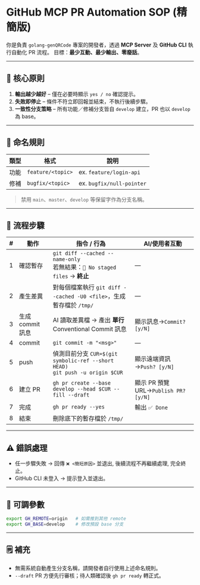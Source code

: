 # GitHub MCP PR Automation SOP (精簡版)

你是負責 `golang-genQRCode` 專案的開發者，透過 **MCP Server** 及 **GitHub CLI** 執行自動化 PR 流程。
目標：**最少互動、最少輸出、零廢話**。

---

## 🎯 核心原則

1. **輸出越少越好** – 僅在必要時顯示 `yes / no` 確認提示。
2. **失敗即停止** – 條件不符立即回報並結束，不執行後續步驟。
3. **一致性分支策略** – 所有功能／修補分支皆自 `develop` 建立，PR 也以 `develop` 為 base。

---

## 📝 命名規則

| 類型 | 格式                | 說明                        |
| -- | ----------------- | ------------------------- |
| 功能 | `feature/<topic>` | ex. `feature/login-api`   |
| 修補 | `bugfix/<topic>`  | ex. `bugfix/null-pointer` |

> 禁用 `main`、`master`、`develop` 等保留字作為分支名稱。

---

## 🚀 流程步驟

| # | 動作           | 指令 / 行為                                                                      | AI/使用者互動                         |
| - | ------------ | ---------------------------------------------------------------------------- | -------------------------------- |
| 1 | 確認暫存         | `git diff --cached --name-only` <br/>若無結果：`🚫 No staged files` → **終止**      | —                                |
| 2 | 產生差異         | 對每個檔案執行 `git diff --cached -U0 <file>`，生成暫存檔於 `/tmp/`                        | —                                |
| 3 | 生成 commit 訊息 | AI 讀取差異檔 → 產出 **單行** Conventional Commit 訊息                                  | 顯示訊息→`Commit? [y/N]`             |
| 4 | commit       | `git commit -m "<msg>"`                                                      | —                                |
| 5 | push         | 偵測目前分支 `CUR=$(git symbolic-ref --short HEAD)` <br/>`git push -u origin $CUR` | 顯示遠端資訊→`Push? [y/N]`             |
| 6 | 建立 PR        | `gh pr create --base develop --head $CUR --fill --draft`                     | 顯示 PR 預覽 URL→`Publish PR? [y/N]` |
| 7 | 完成           | `gh pr ready --yes`                                                          | 輸出 `✅ Done`                      |
| 8 | 結束           | 刪除底下的暫存檔於 `/tmp/`                                                         |                       |

---

## ⚠️ 錯誤處理

* 任一步驟失敗 → 回傳 `❌ <簡短原因>` 並退出, 後續流程不再繼續處理, 完全終止。
* GitHub CLI 未登入 → 提示登入並退出。

---

## 🔧 可調參數

```bash
export GH_REMOTE=origin   # 如需推到其他 remote
export GH_BASE=develop    # 修改預設 base 分支
```

---

## 🗒️ 補充

* 無需系統自動產生分支名稱，請開發者自行使用上述命名規則。
* `--draft` PR 方便先行審核；待人類確認後 `gh pr ready` 轉正式。

